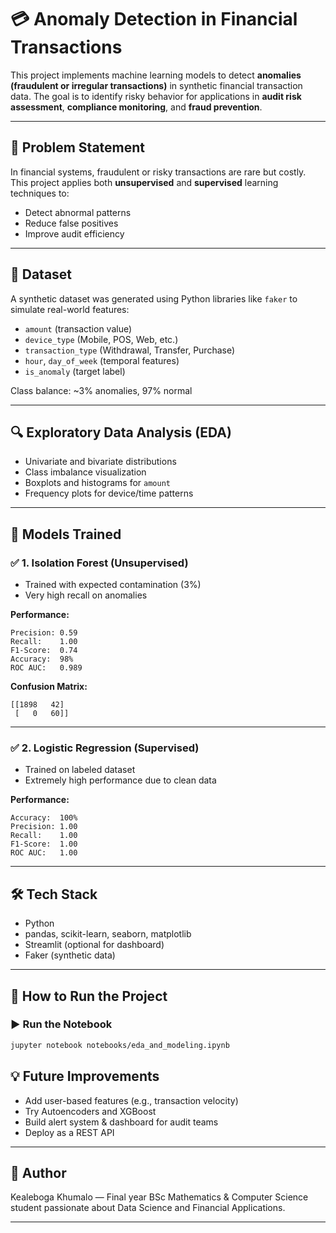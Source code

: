 # 💳 Anomaly Detection in Financial Transactions

This project implements machine learning models to detect **anomalies (fraudulent or irregular transactions)** in synthetic financial transaction data. The goal is to identify risky behavior for applications in **audit risk assessment**, **compliance monitoring**, and **fraud prevention**.


---

## 🧠 Problem Statement

In financial systems, fraudulent or risky transactions are rare but costly. This project applies both **unsupervised** and **supervised** learning techniques to:

* Detect abnormal patterns
* Reduce false positives
* Improve audit efficiency

---

## 🧪 Dataset

A synthetic dataset was generated using Python libraries like `faker` to simulate real-world features:

* `amount` (transaction value)
* `device_type` (Mobile, POS, Web, etc.)
* `transaction_type` (Withdrawal, Transfer, Purchase)
* `hour`, `day_of_week` (temporal features)
* `is_anomaly` (target label)

Class balance: \~3% anomalies, 97% normal

---

## 🔍 Exploratory Data Analysis (EDA)

* Univariate and bivariate distributions
* Class imbalance visualization
* Boxplots and histograms for `amount`
* Frequency plots for device/time patterns

---

## 🧪 Models Trained

### ✅ 1. Isolation Forest (Unsupervised)

* Trained with expected contamination (3%)
* Very high recall on anomalies

**Performance:**

```
Precision: 0.59
Recall:    1.00
F1-Score:  0.74
Accuracy:  98%
ROC AUC:   0.989
```

**Confusion Matrix:**

```
[[1898   42]
 [   0   60]]
```

---

### ✅ 2. Logistic Regression (Supervised)

* Trained on labeled dataset
* Extremely high performance due to clean data

**Performance:**

```
Accuracy:  100%
Precision: 1.00
Recall:    1.00
F1-Score:  1.00
ROC AUC:   1.00
```

---

## 🛠️ Tech Stack

* Python
* pandas, scikit-learn, seaborn, matplotlib
* Streamlit (optional for dashboard)
* Faker (synthetic data)

---

## 🚀 How to Run the Project

### ▶️ Run the Notebook

```bash
jupyter notebook notebooks/eda_and_modeling.ipynb
```

## 💡 Future Improvements

* Add user-based features (e.g., transaction velocity)
* Try Autoencoders and XGBoost
* Build alert system & dashboard for audit teams
* Deploy as a REST API

---

## 🙋 Author

Kealeboga Khumalo — Final year BSc Mathematics & Computer Science student passionate about Data Science and Financial Applications.

---
